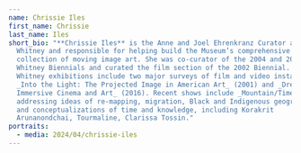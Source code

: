 ```yaml
---
name: Chrissie Iles
first_name: Chrissie
last_name: Iles
short_bio: "**Chrissie Iles** is the Anne and Joel Ehrenkranz Curator at the
  Whitney and responsible for helping build the Museum’s comprehensive
  collection of moving image art. She was co-curator of the 2004 and 2006
  Whitney Biennials and curated the film section of the 2002 Biennial. Past
  Whitney exhibitions include two major surveys of film and video installation,
  _Into the Light: The Projected Image in American Art_ (2001) and _Dreamlands:
  Immersive Cinema and Art_ (2016). Recent shows include _Mountain/Time_ (2022),
  addressing ideas of re-mapping, migration, Black and Indigenous geographies,
  and conceptualizations of time and knowledge, including Korakrit
  Arunanondchai, Tourmaline, Clarissa Tossin."
portraits:
  - media: 2024/04/chrissie-iles
---
```

